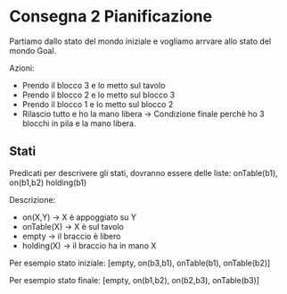 # Consegna 2 Pianificazione

Partiamo dallo stato del mondo iniziale e vogliamo arrvare allo stato del mondo Goal.

Azioni:
- Prendo il blocco 3 e lo metto sul tavolo
- Prendo il blocco 2 e lo metto sul blocco 3
- Prendo il blocco 1 e lo metto sul blocco 2
- Rilascio tutto e ho la mano libera -> Condizione finale perchè ho 3 blocchi in pila e la mano libera.

## Stati
Predicati per descrivere gli stati, dovranno essere delle liste: onTable(b1), on(b1,b2) holding(b1)

Descrizione:
- on(X,Y) -> X è appoggiato su Y
- onTable(X) -> X è sul tavolo
- empty -> il braccio è libero
- holding(X) -> il braccio ha in mano X

Per esempio stato iniziale:
    [empty, on(b3,b1), onTable(b1), onTable(b2)]

Per esempio stato finale:
    [empty, on(b1,b2), on(b2,b3), onTable(b3)]